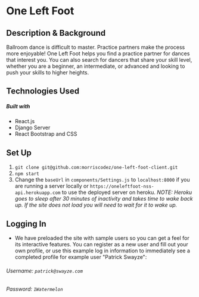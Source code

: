 # One Left Foot

## Description & Background

Ballroom dance is difficult to master. Practice partners make the process more enjoyable! One Left Foot helps you find a practice partner for dances that interest you. You can also search for dancers that share your skill level, whether you are a beginner, an intermediate, or advanced and looking to push your skills to higher heights.

## Technologies Used

##### Built with

- React.js
- Django Server
- React Bootstrap and CSS

## Set Up

1. ```git clone git@github.com:morriscodez/one-left-foot-client.git```
2. ```npm start```
3.  Change the ```baseUrl``` in ```components/Settings.js``` to ```localhost:8000``` if you are running a server locally or ```https://oneleftfoot-nss-api.herokuapp.com``` to use the deployed server on heroku. *NOTE: Heroku goes to sleep after 30 minutes of inactivity and takes time to wake back up. If the site does not load you will need to wait for it to wake up.*

## Logging In

- We have preloaded the site with sample users so you can get a feel for its interactive features. You can register as a new user and fill out your own profile, or use this example log in information to immediately see a completed profile for example user "Patrick Swayze":
###### Username: ```patrick@swayze.com```
###### Password: ```1Watermelon```



